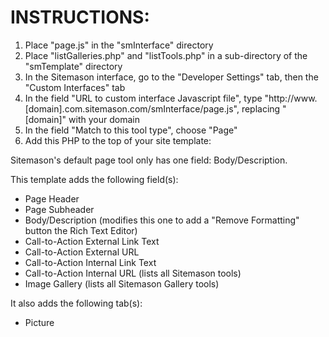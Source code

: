 INSTRUCTIONS:
=============

1. Place "page.js" in the "smInterface" directory
2. Place "listGalleries.php" and "listTools.php" in a sub-directory of the "smTemplate" directory
3. In the Sitemason interface, go to the "Developer Settings" tab, then the "Custom Interfaces" tab
4. In the field "URL to custom interface Javascript file", type "http://www.[domain].com.sitemason.com/smInterface/page.js", replacing "[domain]" with your domain
5. In the field "Match to this tool type", choose "Page"
6. Add this PHP to the top of your site template:


<?php
if($_GET['ajax'] == 'listTools') {
	require_once('[path-to-file-relative-to-site-template]/listTools.php');
	exit();
}

if($_GET['ajax'] == 'listGalleries') {
	require_once('[path-to-file-relative-to-site-template]/listGalleries.php');
	exit();
}
?>


Sitemason's default page tool only has one field: Body/Description.

This template adds the following field(s):

* Page Header
* Page Subheader
* Body/Description (modifies this one to add a "Remove Formatting" button the Rich Text Editor)
* Call-to-Action External Link Text
* Call-to-Action External URL
* Call-to-Action Internal Link Text
* Call-to-Action Internal URL (lists all Sitemason tools)
* Image Gallery (lists all Sitemason Gallery tools)

It also adds the following tab(s):

* Picture